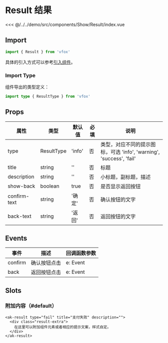 # Result 结果

<CodeDemo name="Result">

<<< @/../../demo/src/components/Show/Result/index.vue

</CodeDemo>

## Import

```js
import { Result } from 'vfox'
```

具体的引入方式可以参考[引入组件](../guide/import.md)。

### Import Type

组件导出的类型定义：

```ts
import type { ResultType } from 'vfox'
```

## Props

| 属性         | 类型       | 默认值 | 必填 | 说明                                                                |
| ------------ | ---------- | ------ | ---- | ------------------------------------------------------------------- |
| type         | ResultType | 'info' | 否   | 类型，对应不同的提示图标，可选 'info', 'warning', 'success', 'fail' |
| title        | string     | ''     | 否   | 标题                                                                |
| description  | string     | ''     | 否   | 小标题，副标题，描述                                                |
| show-back    | boolean    | true   | 否   | 是否显示返回按钮                                                    |
| confirm-text | string     | '确定' | 否   | 确认按钮的文字                                                      |
| back-text    | string     | '返回' | 否   | 返回按钮的文字                                                      |

## Events

| 事件    | 描述         | 回调函数参数 |
| ------- | ------------ | ------------ |
| confirm | 确认按钮点击 | e: Event     |
| back    | 返回按钮点击 | e: Event     |

## Slots

### 附加内容（#default）

```vue
<ak-result type="fail" title="支付失败" description="">
  <div class="result-extra">
    在这里可以附加组件元素或者相应的提示文案，样式自定。
  </div>
</ak-result>
```
